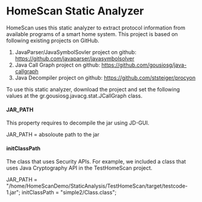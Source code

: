 # HomeScan Static Analyzer
HomeScan uses this static analyzer to extract protocol information from available programs of a smart home system.
This project is based on following existing projects on GitHub.
1) JavaParser/JavaSymbolSovler project on github: https://github.com/javaparser/javasymbolsolver
2) Java Call Graph project on github: https://github.com/gousiosg/java-callgraph
3) Java Decompiler project on github: https://github.com/ststeiger/procyon

To use this static analyzer, download the project and set the following values at the gr.gousiosg.javacg.stat.JCallGraph class.

#### JAR_PATH
This property requires to decompile the jar using JD-GUI.

JAR_PATH = absoloute path to the jar

#### initClassPath
The class that uses Security APIs. For example, we included a class that uses Java Cryptography API in the TestHomeScan project.

JAR_PATH = "/home/HomeScanDemo/StaticAnalysis/TestHomeScan/target/testcode-1.jar";
initClassPath = "simple2/Class.class";
	



		
	
